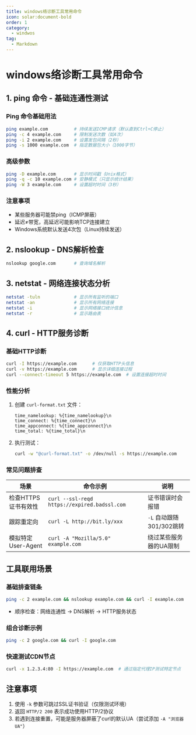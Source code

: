 ```yaml
---
title: windows络诊断工具常用命令
icon: solar:document-bold
order: 1
category:
  - windwos
tag:
  - Markdown
---
```


# windows络诊断工具常用命令


## 1. ping 命令 - 基础连通性测试

### Ping 命令基础用法

```bash
ping example.com          # 持续发送ICMP请求（默认直到Ctrl+C停止）
ping -c 4 example.com     # 限制发送次数（如4次）
ping -i 2 example.com     # 设置发包间隔（2秒）
ping -s 1000 example.com  # 指定数据包大小（1000字节）
```

### 高级参数

```bash
ping -D example.com       # 显示时间戳（Unix格式）
ping -q -c 10 example.com # 安静模式（只显示统计结果）
ping -W 3 example.com     # 设置超时时间（3秒）
```

### 注意事项

- 某些服务器可能禁ping（ICMP屏蔽）
- 延迟≠带宽，高延迟可能影响TCP连接建立
- Windows系统默认发送4次包（Linux持续发送）

## 2. nslookup - DNS解析检查

```bash
nslookup google.com       # 查询域名解析
```

## 3. netstat - 网络连接状态分析

```bash
netstat -tuln             # 显示所有监听的端口
netstat -an               # 显示所有网络连接
netstat -i                # 显示网络接口统计信息
netstat -r                # 显示路由表
```

## 4. curl - HTTP服务诊断

### 基础HTTP诊断

```bash
curl -I https://example.com      # 仅获取HTTP头信息
curl -v https://example.com      # 显示详细连接过程
curl --connect-timeout 5 https://example.com  # 设置连接超时时间
```

### 性能分析

1. 创建 `curl-format.txt` 文件：
   ```text
   time_namelookup: %{time_namelookup}\n
   time_connect: %{time_connect}\n
   time_appconnect: %{time_appconnect}\n
   time_total: %{time_total}\n
   ```
2. 执行测试：
   ```bash
   curl -w "@curl-format.txt" -o /dev/null -s https://example.com
   ```

### 常见问题排查

| 场景                | 命令示例                          | 说明                          |
|---------------------|-----------------------------------|-----------------------------|
| 检查HTTPS证书有效性 | `curl --ssl-reqd https://expired.badssl.com` | 证书错误时会报错             |
| 跟踪重定向          | `curl -L http://bit.ly/xxx`       | `-L` 自动跟随301/302跳转     |
| 模拟特定User-Agent  | `curl -A "Mozilla/5.0" example.com` | 绕过某些服务器的UA限制       |

## 工具联用场景

### 基础排查链条

```bash
ping -c 2 example.com && nslookup example.com && curl -I example.com
```

- 顺序检查：网络连通性 → DNS解析 → HTTP服务状态

### 组合诊断示例

```bash
ping -c 2 google.com && curl -I google.com
```

### 快速测试CDN节点

```bash
curl -x 1.2.3.4:80 -I https://example.com  # 通过指定代理IP测试特定节点
```

## 注意事项

1. 使用 `-k` 参数可跳过SSL证书验证（仅限测试环境）
2. 返回 `HTTP/2 200` 表示成功使用HTTP/2协议
3. 若遇到连接重置，可能是服务器屏蔽了curl的默认UA（尝试添加 `-A "浏览器UA"`）




